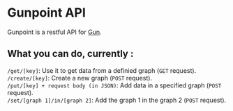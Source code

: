 # Gunpoint API
Gunpoint is a restful API for [Gun](https://github.com/amark/gun). 

## What you can do, currently :
`/get/[key]`: Use it to get data from a definied graph (`GET` request). \
`/create/[key]`: Create a new graph (`POST` request). \
`/put/[key] + request body (in JSON)`: Add data in a specified graph (`POST` request). \
`/set/[graph 1]/in/[graph 2]`: Add the graph 1 in the graph 2 (`POST` request).